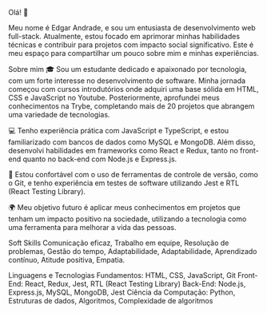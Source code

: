 Olá! 👋

Meu nome é Edgar Andrade, e sou um entusiasta de desenvolvimento web full-stack. Atualmente, estou focado em aprimorar minhas habilidades técnicas e contribuir para projetos com impacto social significativo. Este é meu espaço para compartilhar um pouco sobre mim e minhas experiências.

Sobre mim
🎓 Sou um estudante dedicado e apaixonado por tecnologia, com um forte interesse no desenvolvimento de software. Minha jornada começou com cursos introdutórios onde adquiri uma base sólida em HTML, CSS e JavaScript no Youtube. Posteriormente, aprofundei meus conhecimentos na Trybe, completando mais de 20 projetos que abrangem uma variedade de tecnologias.

💻 Tenho experiência prática com JavaScript e TypeScript, e estou familiarizado com bancos de dados como MySQL e MongoDB. Além disso, desenvolvi habilidades em frameworks como React e Redux, tanto no front-end quanto no back-end com Node.js e Express.js.

🔧 Estou confortável com o uso de ferramentas de controle de versão, como o Git, e tenho experiência em testes de software utilizando Jest e RTL (React Testing Library).

🌍 Meu objetivo futuro é aplicar meus conhecimentos em projetos que tenham um impacto positivo na sociedade, utilizando a tecnologia como uma ferramenta para melhorar a vida das pessoas.

Soft Skills
Comunicação eficaz, Trabalho em equipe, Resolução de problemas, Gestão do tempo, Adaptabilidade, Adaptabilidade, Aprendizado contínuo, Atitude positiva, Empatia.

Linguagens e Tecnologias
Fundamentos: HTML, CSS, JavaScript, Git
Front-End: React, Redux, Jest, RTL (React Testing Library)
Back-End: Node.js, Express.js, MySQL, MongoDB, Jest
Ciência da Computação: Python, Estruturas de dados, Algoritmos, Complexidade de algoritmos






